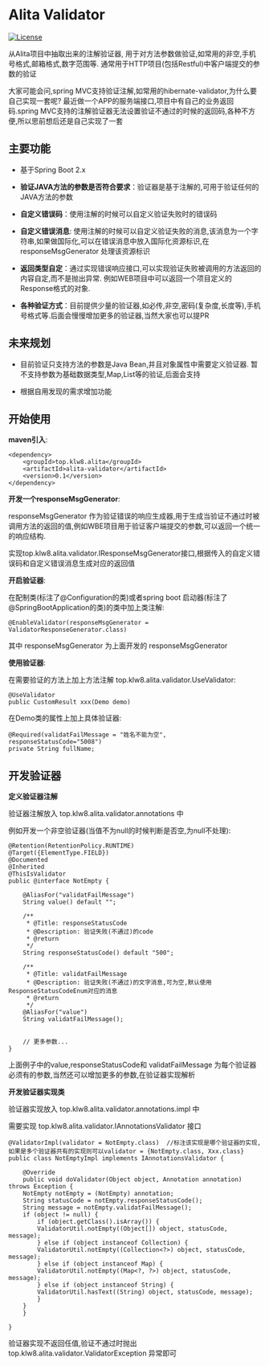 # Alita Validator

[![License](https://img.shields.io/badge/license-Apache%202-4EB1BA.svg)](https://www.apache.org/licenses/LICENSE-2.0.html)

从Alita项目中抽取出来的注解验证器, 用于对方法参数做验证,如常用的非空,手机号格式,邮箱格式,数字范围等. 通常用于HTTP项目(包括Restful)中客户端提交的参数的验证

大家可能会问,spring MVC支持验证注解,如常用的hibernate-validator,为什么要自己实现一套呢?
最近做一个APP的服务端接口,项目中有自己的业务返回码.spring MVC支持的注解验证器无法设置验证不通过的时候的返回码,各种不方便,所以思前想后还是自己实现了一套

## 主要功能

* 基于Spring Boot 2.x

* **验证JAVA方法的参数是否符合要求**：验证器是基于注解的,可用于验证任何的JAVA方法的参数
* **自定义错误码**：使用注解的时候可以自定义验证失败时的错误码
* **自定义错误消息**: 使用注解的时候可以自定义验证失败的消息,该消息为一个字符串,如果做国际化,可以在错误消息中放入国际化资源标识,在responseMsgGenerator 处理该资源标识
* **返回类型自定**：通过实现错误响应接口,可以实现验证失败被调用的方法返回的内容自定,而不是抛出异常. 例如WEB项目中可以返回一个项目定义的Response格式的对象.
* **各种验证方式**：目前提供少量的验证器,如必传,非空,密码(复杂度,长度等),手机号格式等.后面会慢慢增加更多的验证器,当然大家也可以提PR

## 未来规划

* 目前验证只支持方法的参数是Java Bean,并且对象属性中需要定义验证器. 暂不支持参数为基础数据类型,Map,List等的验证,后面会支持

* 根据自用发现的需求增加功能



## 开始使用

**maven引入**:

```
<dependency>
    <groupId>top.klw8.alita</groupId>
    <artifactId>alita-validator</artifactId>
    <version>0.1</version>
</dependency>
```

**开发一个responseMsgGenerator**:

 responseMsgGenerator 作为验证错误的响应生成器,用于生成当验证不通过时被调用方法的返回的值,例如WBE项目用于验证客户端提交的参数,可以返回一个统一的响应结构.

实现top.klw8.alita.validator.IResponseMsgGenerator接口,根据传入的自定义错误码和自定义错误消息生成对应的返回值



**开启验证器**:

在配制类(标注了@Configuration的类)或者spring boot 启动器(标注了@SpringBootApplication的类)的类中加上类注解: 

```
@EnableValidator(responseMsgGenerator = ValidatorResponseGenerator.class)
```

其中 responseMsgGenerator 为上面开发的 responseMsgGenerator

**使用验证器**:

在需要验证的方法上加上方法注解 top.klw8.alita.validator.UseValidator:

```
@UseValidator
public CustomResult xxx(Demo demo)
```

在Demo类的属性上加上具体验证器:

```
@Required(validatFailMessage = "姓名不能为空", responseStatusCode="5008")
private String fullName;
```





## 开发验证器

**定义验证器注解**

验证器注解放入 top.klw8.alita.validator.annotations 中

例如开发一个非空验证器(当值不为null的时候判断是否空,为null不处理):

```
@Retention(RetentionPolicy.RUNTIME)
@Target({ElementType.FIELD})
@Documented
@Inherited
@ThisIsValidator
public @interface NotEmpty {

    @AliasFor("validatFailMessage")
    String value() default "";
    
    /**
     * @Title: responseStatusCode
     * @Description: 验证失败(不通过)的code
     * @return
     */
    String responseStatusCode() default "500";
    
    /**
     * @Title: validatFailMessage
     * @Description: 验证失败(不通过)的文字消息,可为空,默认使用ResponseStatusCodeEnum对应的消息
     * @return
     */
    @AliasFor("value")
    String validatFailMessage();
    
    
    // 更多参数...
}
```

上面例子中的value,responseStatusCode和 validatFailMessage 为每个验证器必须有的参数,当然还可以增加更多的参数,在验证器实现解析

 **开发验证器实现类**

验证器实现放入 top.klw8.alita.validator.annotations.impl 中

需要实现  top.klw8.alita.validator.IAnnotationsValidator 接口

```
@ValidatorImpl(validator = NotEmpty.class)  //标注该实现是哪个验证器的实现,如果是多个验证器共有的实现则可以validator = {NotEmpty.class, Xxx.class}
public class NotEmptyImpl implements IAnnotationsValidator {

    @Override
    public void doValidator(Object object, Annotation annotation) throws Exception {
	NotEmpty notEmpty = (NotEmpty) annotation;
	String statusCode = notEmpty.responseStatusCode();
	String message = notEmpty.validatFailMessage();
	if (object != null) {
	    if (object.getClass().isArray()) {
		ValidatorUtil.notEmpty((Object[]) object, statusCode, message);
	    } else if (object instanceof Collection) {
		ValidatorUtil.notEmpty((Collection<?>) object, statusCode, message);
	    } else if (object instanceof Map) {
		ValidatorUtil.notEmpty((Map<?, ?>) object, statusCode, message);
	    } else if (object instanceof String) {
		ValidatorUtil.hasText((String) object, statusCode, message);
	    }
	}
    }

}
```

验证器实现不返回任值,验证不通过时抛出 top.klw8.alita.validator.ValidatorException 异常即可

